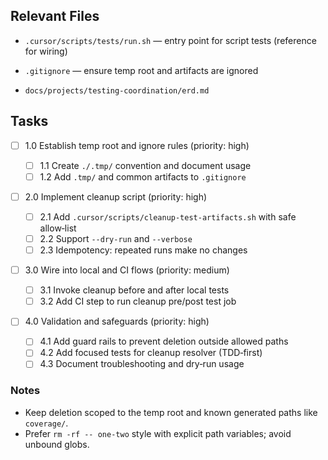 ## Relevant Files

- `.cursor/scripts/tests/run.sh` — entry point for script tests (reference for wiring)
- `.gitignore` — ensure temp root and artifacts are ignored

- `docs/projects/testing-coordination/erd.md`

## Tasks

- [ ] 1.0 Establish temp root and ignore rules (priority: high)

  - [ ] 1.1 Create `./.tmp/` convention and document usage
  - [ ] 1.2 Add `.tmp/` and common artifacts to `.gitignore`

- [ ] 2.0 Implement cleanup script (priority: high)

  - [ ] 2.1 Add `.cursor/scripts/cleanup-test-artifacts.sh` with safe allow‑list
  - [ ] 2.2 Support `--dry-run` and `--verbose`
  - [ ] 2.3 Idempotency: repeated runs make no changes

- [ ] 3.0 Wire into local and CI flows (priority: medium)

  - [ ] 3.1 Invoke cleanup before and after local tests
  - [ ] 3.2 Add CI step to run cleanup pre/post test job

- [ ] 4.0 Validation and safeguards (priority: high)
  - [ ] 4.1 Add guard rails to prevent deletion outside allowed paths
  - [ ] 4.2 Add focused tests for cleanup resolver (TDD‑first)
  - [ ] 4.3 Document troubleshooting and dry‑run usage

### Notes

- Keep deletion scoped to the temp root and known generated paths like `coverage/`.
- Prefer `rm -rf -- one-two` style with explicit path variables; avoid unbound globs.

